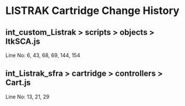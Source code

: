 # LISTRAK Cartridge Change History

## int_custom_Listrak > scripts > objects > ltkSCA.js
Line No: 6, 43, 68, 69, 144, 154

## int_Listrak_sfra > cartridge > controllers > Cart.js
Line No: 13, 21, 29
